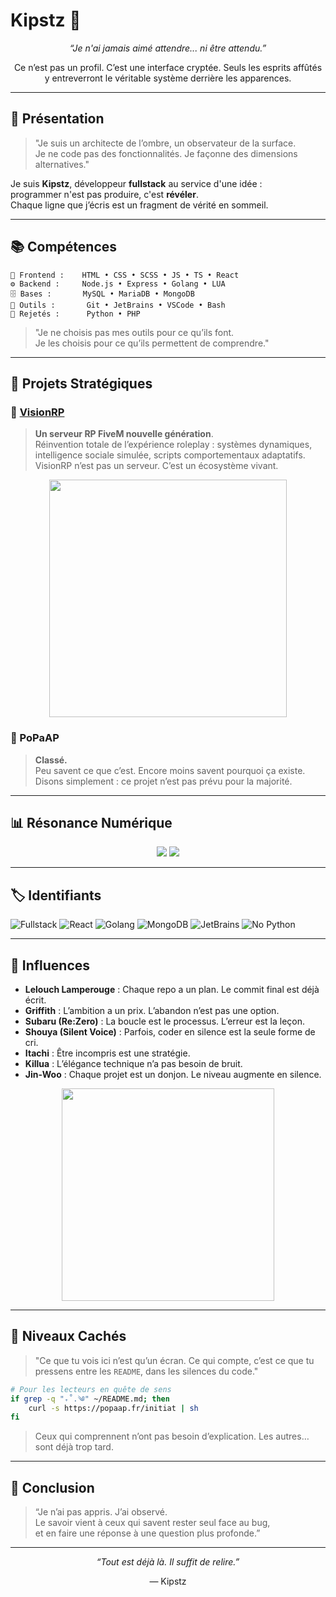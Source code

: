 # Kipstz 🐧

<p align="center"><i>“Je n'ai jamais aimé attendre... ni être attendu.”</i></p>
<p align="center">Ce n’est pas un profil. C’est une interface cryptée. Seuls les esprits affûtés y entreverront le véritable système derrière les apparences.</p>

---

## 🧠 Présentation

> "Je suis un architecte de l’ombre, un observateur de la surface.  
> Je ne code pas des fonctionnalités. Je façonne des dimensions alternatives."

Je suis **Kipstz**, développeur **fullstack** au service d'une idée :  
programmer n'est pas produire, c'est **révéler**.  
Chaque ligne que j’écris est un fragment de vérité en sommeil.

---

## 📚 Compétences

```
🎯 Frontend :    HTML • CSS • SCSS • JS • TS • React  
⚙️ Backend :     Node.js • Express • Golang • LUA  
🗄️ Bases :       MySQL • MariaDB • MongoDB  
🔧 Outils :       Git • JetBrains • VSCode • Bash  
🛑 Rejetés :      Python • PHP
```

> "Je ne choisis pas mes outils pour ce qu’ils font.  
> Je les choisis pour ce qu’ils permettent de comprendre."

---

## 🧬 Projets Stratégiques

### 🌌 [VisionRP](https://discord.gg/visionrp)
> **Un serveur RP FiveM nouvelle génération**.  
> Réinvention totale de l’expérience roleplay : systèmes dynamiques, intelligence sociale simulée, scripts comportementaux adaptatifs.  
> VisionRP n’est pas un serveur. C’est un écosystème vivant.

<p align="center">
  <img src="https://media.tenor.com/8eK3Np3tCuUAAAAC/anime-code.gif" width="380" />
</p>

### 🧿 PoPaAP
> **Classé.**  
> Peu savent ce que c’est. Encore moins savent pourquoi ça existe.  
> Disons simplement : ce projet n’est pas prévu pour la majorité.

---

## 📊 Résonance Numérique

<p align="center">
  <img src="https://github-readme-stats.vercel.app/api?username=Kipstz&show_icons=true&theme=tokyonight" />
  <img src="https://github-readme-stats.vercel.app/api/top-langs/?username=Kipstz&layout=compact&theme=tokyonight" />
</p>

---

## 🏷️ Identifiants

![Fullstack](https://img.shields.io/badge/Fullstack-000?style=for-the-badge&logo=stackshare)
![React](https://img.shields.io/badge/React-61DAFB?style=for-the-badge&logo=react&logoColor=000)
![Golang](https://img.shields.io/badge/Go-00ADD8?style=for-the-badge&logo=go&logoColor=fff)
![MongoDB](https://img.shields.io/badge/MongoDB-4EA94B?style=for-the-badge&logo=mongodb&logoColor=fff)
![JetBrains](https://img.shields.io/badge/JetBrains-000000?style=for-the-badge&logo=jetbrains)
![No Python](https://img.shields.io/badge/-No%20Python-red?style=for-the-badge)

---

## 🌌 Influences

- **Lelouch Lamperouge** : Chaque repo a un plan. Le commit final est déjà écrit.
- **Griffith** : L’ambition a un prix. L’abandon n’est pas une option.
- **Subaru (Re:Zero)** : La boucle est le processus. L’erreur est la leçon.
- **Shouya (Silent Voice)** : Parfois, coder en silence est la seule forme de cri.
- **Itachi** : Être incompris est une stratégie.
- **Killua** : L’élégance technique n’a pas besoin de bruit.
- **Jin-Woo** : Chaque projet est un donjon. Le niveau augmente en silence.

<p align="center">
  <img src="https://media.tenor.com/NX-Nh3EO6FYAAAAC/itachi-anime.gif" width="340" />
</p>

---

## 🧭 Niveaux Cachés

> "Ce que tu vois ici n’est qu’un écran. Ce qui compte, c’est ce que tu pressens entre les `README`, dans les silences du code."

```bash
# Pour les lecteurs en quête de sens
if grep -q "₊˚.༄" ~/README.md; then
    curl -s https://popaap.fr/initiat | sh
fi
```

> Ceux qui comprennent n’ont pas besoin d’explication. Les autres… sont déjà trop tard.

---

## 📌 Conclusion

> “Je n’ai pas appris. J’ai observé.  
> Le savoir vient à ceux qui savent rester seul face au bug,  
> et en faire une réponse à une question plus profonde.”

---

<p align="center"><i>“Tout est déjà là. Il suffit de relire.”</i></p>
<p align="center">— Kipstz</p>
